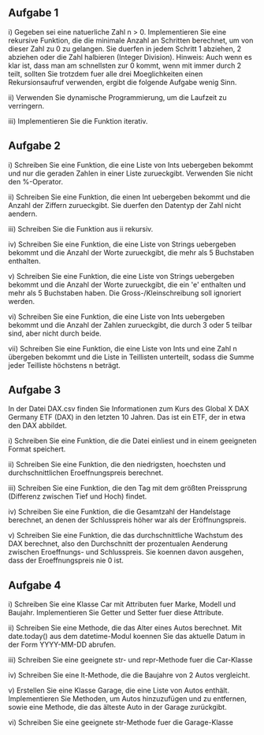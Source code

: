 ## Aufgabe 1

i) Gegeben sei eine natuerliche Zahl n > 0. Implementieren Sie eine rekursive Funktion, die die minimale Anzahl an Schritten
berechnet, um von dieser Zahl zu 0 zu gelangen. Sie duerfen in jedem Schritt 1 abziehen, 2 abziehen oder die Zahl halbieren (Integer Division).
Hinweis: Auch wenn es klar ist, dass man am schnellsten zur 0 kommt, wenn mit immer durch 2 teilt, sollten Sie trotzdem fuer alle drei Moeglichkeiten einen
Rekursionsaufruf verwenden, ergibt die folgende Aufgabe wenig Sinn.

ii) Verwenden Sie dynamische Programmierung, um die Laufzeit zu verringern.

iii) Implementieren Sie die Funktion iterativ.


## Aufgabe 2

i) Schreiben Sie eine Funktion, die eine Liste von Ints uebergeben bekommt und nur die geraden Zahlen in einer Liste zurueckgibt. Verwenden Sie nicht den %-Operator.

ii) Schreiben Sie eine Funktion, die einen Int uebergeben bekommt und die Anzahl der Ziffern zurueckgibt. Sie duerfen den Datentyp der Zahl nicht aendern.

iii) Schreiben Sie die Funktion aus ii rekursiv.

iv) Schreiben Sie eine Funktion, die eine Liste von Strings uebergeben bekommt und die Anzahl der Worte zurueckgibt, die mehr als 5 Buchstaben enthalten.

v) Schreiben Sie eine Funktion, die eine Liste von Strings uebergeben bekommt und die Anzahl der Worte zurueckgibt, die ein 'e' enthalten und mehr als 5 Buchstaben haben. Die Gross-/Kleinschreibung soll ignoriert werden.

vi) Schreiben Sie eine Funktion, die eine Liste von Ints uebergeben bekommt und die Anzahl der Zahlen zurueckgibt, die durch 3 oder 5 teilbar sind, aber nicht durch beide.

vii) Schreiben Sie eine Funktion, die eine Liste von Ints und eine Zahl n übergeben bekommt und die Liste in Teillisten unterteilt, sodass die Summe jeder Teilliste höchstens n beträgt.

## Aufgabe 3

In der Datei DAX.csv finden Sie Informationen zum Kurs des Global X DAX Germany ETF (DAX) in den letzten 10 Jahren.
Das ist ein ETF, der in etwa den DAX abbildet.

i) Schreiben Sie eine Funktion, die die Datei einliest und in einem geeigneten Format speichert.

ii) Schreiben Sie eine Funktion, die den niedrigsten, hoechsten und durchschnittlichen Eroeffnungspreis berechnet.

iii) Schreiben Sie eine Funktion, die den Tag mit dem größten Preissprung (Differenz zwischen Tief und Hoch) findet.

iv) Schreiben Sie eine Funktion, die die Gesamtzahl der Handelstage berechnet, an denen der Schlusspreis höher war als der Eröffnungspreis.

v) Schreiben Sie eine Funktion, die das durchschnittliche Wachstum des DAX berechnet, also den Durchschnitt der prozentualen Aenderung zwischen Eroeffnungs- und Schlusspreis.
Sie koennen davon ausgehen, dass der Eroeffnungspreis nie 0 ist.


## Aufgabe 4

i) Schreiben Sie eine Klasse Car mit Attributen fuer Marke, Modell und Baujahr. Implementieren Sie Getter und Setter fuer diese
Attribute.

ii) Schreiben Sie eine Methode, die das Alter eines Autos berechnet. Mit date.today() aus dem datetime-Modul koennen Sie das aktuelle Datum in der Form YYYY-MM-DD abrufen.

iii) Schreiben Sie eine geeignete str- und repr-Methode fuer die Car-Klasse

iv) Schreiben Sie eine lt-Methode, die die Baujahre von 2 Autos vergleicht.

v) Erstellen Sie eine Klasse Garage, die eine Liste von Autos enthält. Implementieren Sie Methoden, um Autos hinzuzufügen und zu entfernen, sowie eine Methode, die das älteste Auto in der Garage zurückgibt.

vi) Schreiben Sie eine geeignete str-Methode fuer die Garage-Klasse
